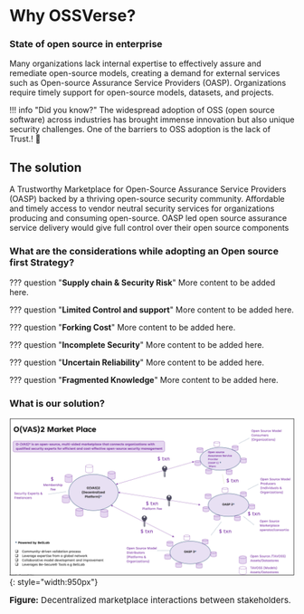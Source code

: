 # Why OSSVerse?

### State of open source in enterprise
Many organizations lack internal expertise to effectively assure and remediate open-source models, creating a demand for external services such as Open-source Assurance Service Providers (OASP). Organizations require  timely support for open-source models, datasets, and projects.

!!! info "Did you know?"
    The widespread adoption of OSS (open source software) across industries has brought immense innovation but also unique security challenges. One of the barriers to OSS adoption is the lack of Trust.! :muscle:

## The solution

A Trustworthy Marketplace for Open-Source Assurance Service Providers (OASP) backed by a thriving open-source security community. Affordable and timely access to vendor neutral security services for organizations producing and consuming open-source. OASP led open source assurance service delivery would give full control over their open source components

### What are the considerations while adopting an Open source first Strategy?

??? question "**Supply chain & Security Risk**"
    More content to be added here.

??? question "**Limited Control and support**"
    More content to be added here.

??? question "**Forking Cost**"
    More content to be added here.

??? question "**Incomplete Security**"
    More content to be added here.

??? question "**Uncertain Reliability**"
    More content to be added here.

??? question "**Fragmented Knowledge**"
    More content to be added here.

### What is our solution?
![OSSVerse-why](/assets/images/diagrams/marketplace.png "OSSVerse"){: style="width:950px"}
<figcaption style="font-size:15px">
<b>Figure:</b> Decentralized marketplace interactions between stakeholders.
</figcaption>
